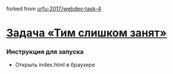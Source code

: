 forked from [urfu-2017/webdev-task-4](https://github.com/graf-m-96/webdev-task-4)

# [Задача «Тим слишком занят»](https://github.com/urfu-2017/webdev-task-4)

### Инструкция для запуска

- Открыть index.html в браузере
